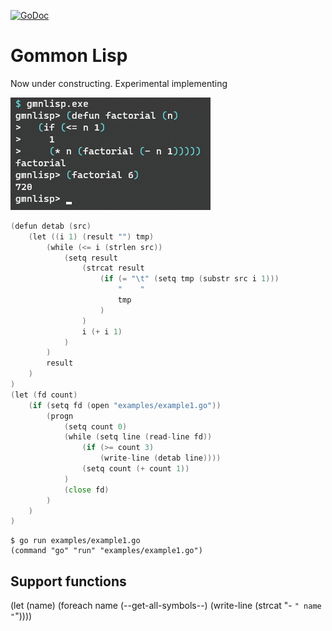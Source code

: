 [![GoDoc](https://godoc.org/github.com/hymkor/gmnlisp?status.svg)](https://godoc.org/github.com/hymkor/gmnlisp)

Gommon Lisp
===========

Now under constructing. Experimental implementing

![Example image](factorial.png)

```go
(defun detab (src)
    (let ((i 1) (result "") tmp)
        (while (<= i (strlen src))
            (setq result
                (strcat result
                    (if (= "\t" (setq tmp (substr src i 1)))
                        "    "
                        tmp
                    )
                )
                i (+ i 1)
            )
        )
        result
    )
)
(let (fd count)
    (if (setq fd (open "examples/example1.go"))
        (progn
            (setq count 0)
            (while (setq line (read-line fd))
                (if (>= count 3)
                    (write-line (detab line))))
                (setq count (+ count 1))
            )
            (close fd)
        )
    )
)
```

```
$ go run examples/example1.go
(command "go" "run" "examples/example1.go")
```

Support functions
-----------------

(let (name)
    (foreach name (--get-all-symbols--)
        (write-line (strcat "- `" name "`"))))
